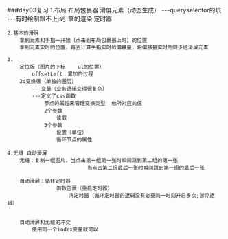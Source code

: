 ###day03复习
	1.布局
		布局包裹器
		滑屏元素（动态生成）
			---queryselector的坑
			---有时绘制跟不上js引擎的渲染
					定时器
	
	2.基本的滑屏
		拿到元素和手指一开始（点击到布局包裹器上时）的位置
		拿到元素实时的位置，再去计算手指实时的偏移量，将偏移量实时的同步给滑屏元素
	
	3.
		定位版（图片的下标    ul的位置）
			offsetLeft：累加的过程
		2d变换版（单独的图层）
			---变量（业务逻辑变得很复杂）
			---定义了css函数
				节点的属性来管理变换类型  他所对应的值
				2个参数
					读取
				3个参数
					设置（单位）
					循环节点的属性
	
	4.无缝 自动滑屏
		无缝：复制一组图片，当点击第一组第一张时瞬间跳到第二组的第一张
						      当点击第二组最后一张时瞬间跳到第一组的最后一张
		
		自动滑屏：循环定时器
					函数包裹（重启定时器）
						清定时器（循环定时器的逻辑没有必要同一时刻开启多次;暂停逻辑）
		
		
		自动滑屏和无缝的冲突
			使用同一个index变量就可以







